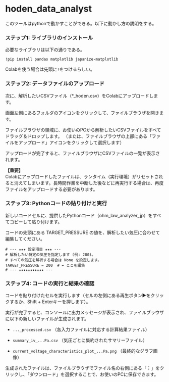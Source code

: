 # hoden_data_analyst
このツールはpythonで動かすことができる。以下に動かし方の説明をする。  
### ステップ1: ライブラリのインストール  
必要なライブラリは以下の通りである。
```
!pip install pandas matplotlib japanize-matplotlib
```
Colabを使う場合は先頭に`!`をつけるらしい。  
### ステップ2: データファイルのアップロード  
次に、解析したいCSVファイル（*_hoden.csv）をColabにアップロードします。

画面左側にあるフォルダのアイコンをクリックして、ファイルブラウザを開きます。

ファイルブラウザの領域に、お使いのPCから解析したいCSVファイルをすべてドラッグ＆ドロップします。
（または、ファイルブラウザの上部にある「ファイルをアップロード」アイコンをクリックして選択します）

アップロードが完了すると、ファイルブラウザにCSVファイルの一覧が表示されます。

**【重要】**  
Colabにアップロードしたファイルは、ランタイム（実行環境）がリセットされると消えてしまいます。長時間作業を中断した後などに再実行する場合は、再度ファイルをアップロードする必要があります。

### ステップ3: Pythonコードの貼り付けと実行
新しいコードセルに、提供したPythonコード（ohm_law_analyzer_jp）をすべてコピーして貼り付けます。

コードの先頭にある TARGET_PRESSURE の値を、解析したい気圧に合わせて編集してください。
```
# --- ★★★ 設定項目 ★★★ ---
# 解析したい特定の気圧を指定します (例: 200)。
# すべての気圧を解析する場合は None を設定します。
TARGET_PRESSURE = 200  # ← ここを編集
# --- ★★★★★★★★★★★ ---
```

### ステップ4: コードの実行と結果の確認
コードを貼り付けたセルを実行します（セルの左側にある再生ボタン▶をクリックするか、Shift + Enterキーを押します）。

実行が完了すると、コンソールに出力メッセージが表示され、ファイルブラウザに以下の新しいファイルが生成されます。

- `..._processed.csv` （各入力ファイルに対応する計算結果ファイル）

- `summary_iv_...Pa.csv` （気圧ごとに集約されたサマリーファイル）

- `current_voltage_characteristics_plot_...Pa.png` （最終的なグラフ画像）

生成されたファイルは、ファイルブラウザでファイル名の右側にある「︙」をクリックし、「ダウンロード」を選択することで、お使いのPCに保存できます。
